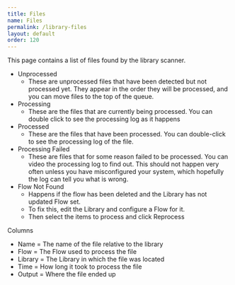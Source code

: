 ```yaml
---
title: Files
name: Files
permalink: /library-files
layout: default
order: 120
---
```


This page contains a list of files found by the library scanner.

* Unprocessed
  * These are unprocessed files that have been detected but not processed yet.  They appear in the order they will be processed, and you can move files to the top of the queue.
* Processing
  * These are the files that are currently being processed.  You can double click to see the processing log as it happens
* Processed
  * These are the files that have been processed.  You can double-click to see the processing log of the file.
* Processing Failed
  * These are files that for some reason failed to be processed.   You can video the processing log to find out.   This should not happen very often unless you have misconfigured your system, which hopefully the log can tell you what is wrong.
* Flow Not Found
  * Happens if the flow has been deleted and the Library has not updated Flow set. 
  * To fix this, edit the Library and configure a Flow for it.
  * Then select the items to process and click Reprocess



Columns 
* Name = The name of the file relative to the library 
* Flow = The Flow used to process the file
* Library = The Library in which the file was located
* Time = How long it took to process the file
* Output = Where the file ended up